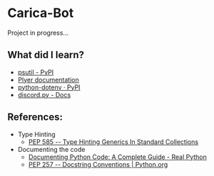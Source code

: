 # Carica-Bot
Project in progress...

## What did I learn?
- [psutil - PyPI](https://pypi.org/project/psutil/)
- [Plyer documentation](https://plyer.readthedocs.io/en/latest/)
- [python-dotenv · PyPI](https://pypi.org/project/python-dotenv/)
- [discord.py - Docs](https://discordpy.readthedocs.io/en/latest/)

## References:
- Type Hinting
    - [PEP 585 -- Type Hinting Generics In Standard Collections](https://www.python.org/dev/peps/pep-0585/)
- Documenting the code
    - [Documenting Python Code: A Complete Guide - Real Python](https://realpython.com/documenting-python-code/)
    - [PEP 257 -- Docstring Conventions | Python.org](https://www.python.org/dev/peps/pep-0257/)